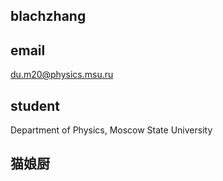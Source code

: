 ## blachzhang

## email 
  du.m20@physics.msu.ru
  
## student
  Department of Physics, Moscow State University

## 猫娘厨
